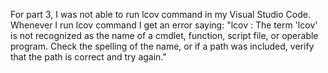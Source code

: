 For part 3, I was not able to run lcov command in my Visual Studio Code. Whenever I run lcov command I get an error saying: "lcov : The term 'lcov' is not recognized as the name of a cmdlet, function, script file, or operable program. Check the spelling of the name, or if a path was included, verify that the path is correct and try again."